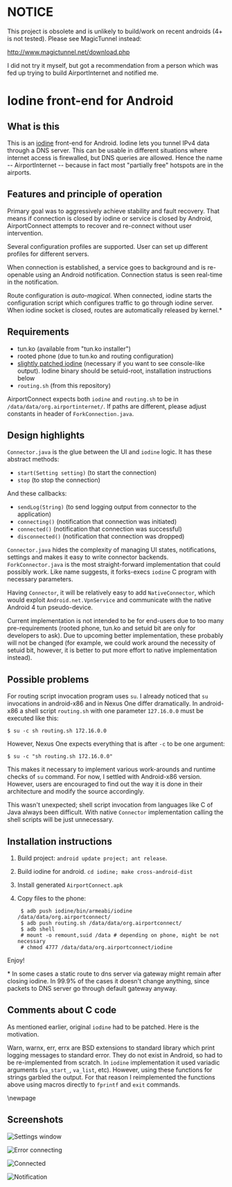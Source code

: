 NOTICE
======

This project is obsolete and is unlikely to build/work on recent androids (4+
is not tested). Please see MagicTunnel instead:

http://www.magictunnel.net/download.php

I did not try it myself, but got a recommendation from a person which was fed
up trying to build AirportInternet and notified me.


Iodine front-end for Android
============================

What is this
------------

This is an [iodine][1] front-end for Android. Iodine lets you tunnel IPv4 data
through a DNS server. This can be usable in different situations where internet
access is firewalled, but DNS queries are allowed. Hence the name --
AirportInternet -- because in fact most "partially free" hotspots are in the
airports.

Features and principle of operation
-----------------------------------

Primary goal was to aggressively achieve stability and fault recovery. That
means if connection is closed by iodine or service is closed by Android,
AirportConnect attempts to recover and re-connect without user intervention.

Several configuration profiles are supported. User can set up different
profiles for different servers.

When connection is established, a service goes to background and is re-openable
using an Android notification. Connection status is seen real-time in the
notification.

Route configuration is *auto-magical*. When connected, iodine starts the
configuration script which configures traffic to go through iodine server. When
iodine socket is closed, routes are automatically released by kernel.\*

Requirements
------------

* tun.ko (available from "tun.ko installer")
* rooted phone (due to tun.ko and routing configuration)
* [slightly patched iodine][2] (necessary if you want to see console-like output).
  Iodine binary should be setuid-root, installation instructions below
* `routing.sh` (from this repository)

AirportConnect expects both `iodine` and `routing.sh` to be in
`/data/data/org.airportinternet/`. If paths are different, please adjust
constants in header of `ForkConnection.java`.

Design highlights
-----------------

`Connector.java` is the glue between the UI and `iodine` logic. It has these
abstract methods:

* `start(Setting setting)` (to start the connection)
* `stop` (to stop the connection)

And these callbacks:

* `sendLog(String)` (to send logging output from connector to the application)
* `connecting()` (notification that connection was initiated)
* `connected()` (notification that connection was successful)
* `disconnected()` (notification that connection was dropped)

`Connector.java` hides the complexity of managing UI states, notifications,
settings and makes it easy to write connector backends. `ForkConnector.java` is
the most straight-forward implementation that could possibly work. Like name
suggests, it forks-execs `iodine` C program with necessary parameters.

Having `Connector`, it will be relatively easy to add `NativeConnector`, which
would exploit `Android.net.VpnService` and communicate with the native Android
4 tun pseudo-device.

Current implementation is not intended to be for end-users due to too many
pre-requirements (rooted phone, tun.ko and setuid bit are only for developers
to ask). Due to upcoming better implementation, these probably will not be
changed (for example, we could work around the necessity of setuid bit,
however, it is better to put more effort to native implementation instead).

Possible problems
-----------------

For routing script invocation program uses `su`. I already noticed that `su`
invocations in android-x86 and in Nexus One differ dramatically. In android-x86
a shell script `routing.sh` with one parameter `127.16.0.0` must be executed
like this:

    $ su -c sh routing.sh 172.16.0.0

However, Nexus One expects everything that is after `-c` to be one argument:

    $ su -c "sh routing.sh 172.16.0.0"

This makes it necessary to implement various work-arounds and runtime checks of
`su` command. For now, I settled with Android-x86 version. However, users are
encouraged to find out the way it is done in their architecture and modify the
source accordingly.

This wasn't unexpected; shell script invocation from languages like C of Java
always been difficult. With native `Connector` implementation calling the shell
scripts will be just unnecessary.

Installation instructions
-------------------------

1. Build project: `android update project; ant release`.
2. Build iodine for android. `cd iodine; make cross-android-dist`
3. Install generated `AirportConnect.apk`
4. Copy files to the phone:

        $ adb push iodine/bin/armeabi/iodine /data/data/org.airportconnect/
        $ adb push routing.sh /data/data/org.airportconnect/
        $ adb shell
        # mount -o remount,suid /data # depending on phone, might be not necessary
        # chmod 4777 /data/data/org.airportconnect/iodine

Enjoy!

\* In some cases a static route to dns server via gateway might remain after
closing iodine. In 99.9% of the cases it doesn't change anything, since packets
to DNS server go through default gateway anyway.

Comments about C code
---------------------

As mentioned earlier, original `iodine` had to be patched. Here is the
motivation.

Warn, warnx, err, errx are BSD extensions to standard library which print
logging messages to standard error. They do not exist in Android, so had to be
re-implemented from scratch. In `iodine` implementation it used variadic
arguments (`va_start_`, `va_list`, etc). However, using these functions for
strings garbled the output. For that reason I reimplemented the functions above
using macros directly to `fprintf` and `exit` commands.

\newpage

Screenshots
-----------

![Settings window](report/settings.png)

![Error connecting](report/failure.png)

![Connected](report/connected.png)

![Notification](report/notification.png)

[1]: http://code.kryo.se/iodine/
[2]: https://github.com/Motiejus/iodine/commit/4601a23b31059290e30cae9996a1a833de9dbc3e

